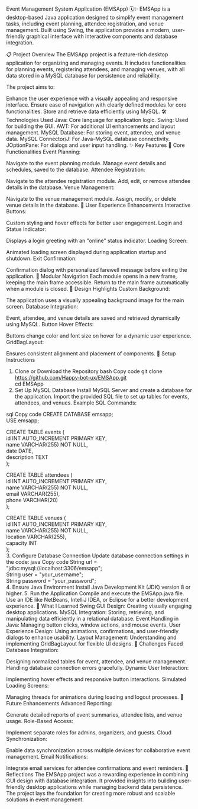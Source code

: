 Event Management System Application (EMSApp) 🗓️✨
EMSApp is a desktop-based Java application designed to simplify event management tasks, including event planning, attendee registration, and venue management. Built using Swing, the application provides a modern, user-friendly graphical interface with interactive components and database integration.

📋 Project Overview
The EMSApp project is a feature-rich desktop application for organizing and managing events. It includes functionalities for planning events, registering attendees, and managing venues, with all data stored in a MySQL database for persistence and reliability.

The project aims to:

Enhance the user experience with a visually appealing and responsive interface.
Ensure ease of navigation with clearly defined modules for core functionalities.
Store and retrieve data efficiently using MySQL.
🛠️ Technologies Used
Java: Core language for application logic.
Swing: Used for building the GUI.
AWT: For additional UI enhancements and layout management.
MySQL Database: For storing event, attendee, and venue data.
MySQL Connector/J: For Java-MySQL database connectivity.
JOptionPane: For dialogs and user input handling.
✨ Key Features
🎯 Core Functionalities
Event Planning:

Navigate to the event planning module.
Manage event details and schedules, saved to the database.
Attendee Registration:

Navigate to the attendee registration module.
Add, edit, or remove attendee details in the database.
Venue Management:

Navigate to the venue management module.
Assign, modify, or delete venue details in the database.
🌟 User Experience Enhancements
Interactive Buttons:

Custom styling and hover effects for better user engagement.
Login and Status Indicator:

Displays a login greeting with an "online" status indicator.
Loading Screen:

Animated loading screen displayed during application startup and shutdown.
Exit Confirmation:

Confirmation dialog with personalized farewell message before exiting the application.
🔄 Modular Navigation
Each module opens in a new frame, keeping the main frame accessible.
Return to the main frame automatically when a module is closed.
📐 Design Highlights
Custom Background:

The application uses a visually appealing background image for the main screen.
Database Integration:

Event, attendee, and venue details are saved and retrieved dynamically using MySQL.
Button Hover Effects:

Buttons change color and font size on hover for a dynamic user experience.
GridBagLayout:

Ensures consistent alignment and placement of components.
🚀 Setup Instructions
1. Clone or Download the Repository
bash
Copy code
git clone https://github.com/Happy-bot-ux/EMSApp.git  
cd EMSApp  
2. Set Up MySQL Database
Install MySQL Server and create a database for the application.
Import the provided SQL file to set up tables for events, attendees, and venues.
Example SQL Commands:

sql
Copy code
CREATE DATABASE emsapp;  
USE emsapp;  

CREATE TABLE events (  
    id INT AUTO_INCREMENT PRIMARY KEY,  
    name VARCHAR(255) NOT NULL,  
    date DATE,  
    description TEXT  
);  

CREATE TABLE attendees (  
    id INT AUTO_INCREMENT PRIMARY KEY,  
    name VARCHAR(255) NOT NULL,  
    email VARCHAR(255),  
    phone VARCHAR(20)  
);  

CREATE TABLE venues (  
    id INT AUTO_INCREMENT PRIMARY KEY,  
    name VARCHAR(255) NOT NULL,  
    location VARCHAR(255),  
    capacity INT  
);  
3. Configure Database Connection
Update database connection settings in the code:
java
Copy code
String url = "jdbc:mysql://localhost:3306/emsapp";  
String user = "your_username";  
String password = "your_password";  
4. Ensure Java Environment
Install Java Development Kit (JDK) version 8 or higher.
5. Run the Application
Compile and execute the EMSApp.java file.
Use an IDE like NetBeans, IntelliJ IDEA, or Eclipse for a better development experience.
🌟 What I Learned
Swing GUI Design: Creating visually engaging desktop applications.
MySQL Integration: Storing, retrieving, and manipulating data efficiently in a relational database.
Event Handling in Java: Managing button clicks, window actions, and mouse events.
User Experience Design: Using animations, confirmations, and user-friendly dialogs to enhance usability.
Layout Management: Understanding and implementing GridBagLayout for flexible UI designs.
🔧 Challenges Faced
Database Integration:

Designing normalized tables for event, attendee, and venue management.
Handling database connection errors gracefully.
Dynamic User Interaction:

Implementing hover effects and responsive button interactions.
Simulated Loading Screens:

Managing threads for animations during loading and logout processes.
📌 Future Enhancements
Advanced Reporting:

Generate detailed reports of event summaries, attendee lists, and venue usage.
Role-Based Access:

Implement separate roles for admins, organizers, and guests.
Cloud Synchronization:

Enable data synchronization across multiple devices for collaborative event management.
Email Notifications:

Integrate email services for attendee confirmations and event reminders.
🌟 Reflections
The EMSApp project was a rewarding experience in combining GUI design with database integration. It provided insights into building user-friendly desktop applications while managing backend data persistence. The project lays the foundation for creating more robust and scalable solutions in event management.
